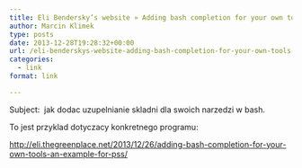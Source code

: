 ```yaml
---
title: Eli Bendersky’s website » Adding bash completion for your own tools – an example for pss
author: Marcin Klimek
type: posts
date: 2013-12-28T19:28:32+00:00
url: /eli-benderskys-website-adding-bash-completion-for-your-own-tools-an-example-for-pss/
categories:
  - link
format: link

---
```

<p dir="ltr">
  Subject:  jak dodac uzupelnianie skladni dla swoich narzedzi w bash.
</p>



<p dir="ltr">
  To jest przyklad dotyczacy konkretnego programu:
</p>



<p dir="ltr">
  <a href="http://eli.thegreenplace.net/2013/12/26/adding-bash-completion-for-your-own-tools-an-example-for-pss/"><a href="http://eli.thegreenplace.net/2013/12/26/adding-bash-completion-for-your-own-tools-an-example-for-pss/" >http://eli.thegreenplace.net/2013/12/26/adding-bash-completion-for-your-own-tools-an-example-for-pss/</a></a>
</p>